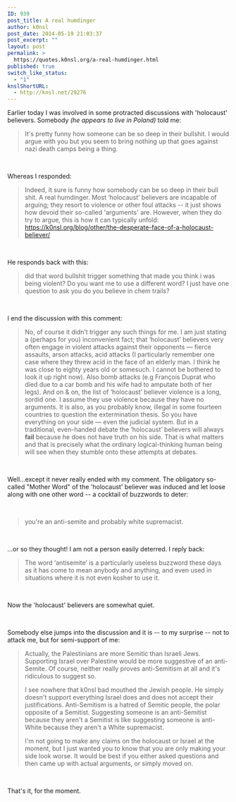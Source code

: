 ```yaml
---
ID: 939
post_title: A real humdinger
author: k0nsl
post_date: 2014-05-19 21:03:37
post_excerpt: ""
layout: post
permalink: >
  https://quotes.k0nsl.org/a-real-humdinger.html
published: true
switch_like_status:
  - "1"
knslShortURL:
  - http://knsl.net/29276
---
```

Earlier today I was involved in some protracted discussions with 'holocaust' believers. Somebody <em>(he appears to live in Poland)</em> told me:
<blockquote>It's pretty funny how someone can be so deep in their bullshit. I would argue with you but you seem to bring nothing up that goes against nazi death camps being a thing.</blockquote>
&nbsp;

Whereas I responded:
<blockquote>Indeed, it sure is funny how somebody can be so deep in their bull shit. A real humdinger.
Most ‘holocaust’ believers are incapable of arguing; they resort to violence or other foul attacks -- it just shows how devoid their so-called 'arguments' are.
However, when they do try to argue, this is how it can typically unfold:
<a href="https://k0nsl.org/blog/other/the-desperate-face-of-a-holocaust-believer/" target="_blank">https://k0nsl.org/blog/other/the-desperate-face-of-a-holocaust-believer/</a></blockquote>
&nbsp;

He responds back with this:
<blockquote>did that word bullshit trigger something that made you think i was being violent? Do you want me to use a different word? I just have one question to ask you do you believe in chem trails?</blockquote>
&nbsp;

I end the discussion with this comment:
<blockquote>No, of course it didn’t trigger any such things for me. I am just stating a (perhaps for you) inconvenient fact; that ‘holocaust’ believers very often engage in violent attacks against their opponents — fierce assaults, arson attacks, acid attacks (I particularly remember one case where they threw acid in the face of an elderly man. I think he was close to eighty years old or somesuch. I cannot be bothered to look it up right now). Also bomb attacks (e.g François Duprat who died due to a car bomb and his wife had to amputate both of her legs). And on &amp; on, the list of ‘holocaust’ believer violence is a long, sordid one. I assume they use violence because they have no arguments.
It is also, as you probably know, illegal in some fourteen countries to question the extermination thesis. So you have everything on your side — even the judicial system. But in a traditional, even-handed debate the ‘holocaust’ believers will always <strong>fail</strong> because he does not have truth on his side. That is what matters and that is precisely what the ordinary logical-thinking human being will see when they stumble onto these attempts at debates.</blockquote>
&nbsp;

Well...except it never really ended with my comment. The obligatory so-called "Mother Word" of the 'holocaust' believer was induced and let loose along with one other word -- a cocktail of buzzwords to deter:

&nbsp;
<blockquote>you're an anti-semite and probably white supremacist.</blockquote>
&nbsp;

...or so they thought! I am not a person easily deterred. I reply back:
<blockquote>The word ‘antisemite’ is a particularly useless buzzword these days as it has come to mean anybody and anything, and even used in situations where it is not even kosher to use it.</blockquote>
&nbsp;

Now the 'holocaust' believers are somewhat quiet.

&nbsp;

Somebody else jumps into the discussion and it is -- to my surprise -- not to attack me, but for semi-support of me:
<blockquote>Actually, the Palestinians are more Semitic than Israeli Jews. Supporting Israel over Palestine would be more suggestive of an anti-Semite. Of course, neither really proves anti-Semitism at all and it's ridiculous to suggest so.

I see nowhere that k0nsl bad mouthed the Jewish people. He simply doesn't support everything Israel does and does not accept their justifications. Anti-Semitism is a hatred of Semitic people, the polar opposite of a Semitist. Suggesting someone is an anti-Semitist because they aren't a Semitist is like suggesting someone is anti-White because they aren't a White supremacist.

I'm not going to make any claims on the holocaust or Israel at the moment, but I just wanted you to know that you are only making your side look worse. It would be best if you either asked questions and then came up with actual arguments, or simply moved on.</blockquote>
&nbsp;

That's it, for the moment.